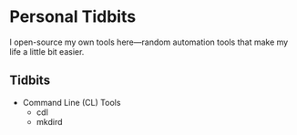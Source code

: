 # Personal Tidbits
I open-source my own tools here—random automation tools that make my life a little bit easier.

## Tidbits
* Command Line (CL) Tools
  * cdl
  * mkdird
